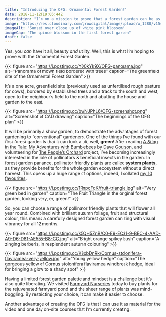 ```yaml
---
title: "Introducing the OFG: Ornamental Forest Garden!"
date: 2018-11-12T19:05:44Z
description: "I’m on a mission to prove that a forest garden can be as aesthetically beautiful as it is productive, wildlife friendly & low maintenance."
image: "https://res.cloudinary.com/growdigital/image/upload/w_1280/v1543954134/quince-blossom-41405332295.jpg"
imageAlt: "Sunset over close up of white pink blossom"
imageCap: "The quince blossom in the first forest garden"
draft: false
---
```


Yes, you _can_ have it all, beauty _and_ utility. Well, this is what I’m hoping to prove with the Ornamental Forest Garden. 

{{< figure src="https://i.postimg.cc/Y00kYk9X/OFG-panorama.jpg" alt="Panorama of mown field bordered with trees" caption="The greenfield site of the Ornamental Forest Garden" >}}

It’s a one acre, greenfield site (previously used as unfertilised rough pasture for cows), bordered by established trees and a track to the south and west, open to the neighbour’s field to the north and abutting the house and garden to the east. 

{{< figure src="https://i.postimg.cc/bwNJPhL6/OFG-screenshot.png" alt="Screenshot of CAD drawing" caption="The beginnings of the OFG plan" >}}

It will be primarily a show garden, to demonstrate the advantages of forest gardening to “conventional” gardeners. One of the things I’ve found with our first forest garden is that it can look a bit, well, **green**! After reading [A Sting in the Tale: My Adventures with Bumblebees](https://www.theguardian.com/books/2014/apr/22/a-sting-in-the-tale-dave-goulson-review) by [Dave Goulson](https://twitter.com/DaveGoulson), and volunteering for [The People’s Orchard](http://www.stdogmaelsabbey.org.uk/peoplesorchard) project, I’ve becoming increasingly interested in the role of pollinators & beneficial insects in the garden. In forest garden parlance, pollinator friendly plants are called **system plants**, as they provide benefits for the whole garden ecosystem without a direct harvest. This opens up a huge range of options, indeed, I collated [my 10 favourites](https://www.forestgarden.wales/blog/top-10-bee-friendly-plants/).

{{< figure src="https://i.postimg.cc/1RnpcFqK/fruit-triangle.jpg" alt="Very green bed in garden" caption="The Fruit Triangle in the original forest garden, looking very, er, green!" >}}

So, you can choose a range of pollinator friendly plants that will flower all year round. Combined with brilliant autumn foliage, fruit and structural colour, this means a carefully designed forest garden can zing with visual vibrancy for all 12 months.

{{< figure src="https://i.postimg.cc/k5QH5ZnB/C0-E9-EC31-9-BEC-4-AAD-A9-D6-D81-AE555-B8-CC.jpg" alt="Bright orange spikey bush" caption="A zinging berberis, in resplendent autumn colouring" >}}

{{< figure src="https://i.postimg.cc/K8xbDnRk/Cornus-stolonifera-flaviramea-very-yellow.jpg" alt="Young yellow hedge" caption="The gorgeous yellow of Cornus stolonifera flaviramea windbreak hedge, ideal for bringing a glow to a shady spot" >}}

Having a limited forest garden palette and mindset is a challenge but it’s also quite liberating. We visited [Farmyard Nurseries](https://farmyardnurseries.co.uk) today to buy plants for the rejuvenated farmyard pond and the sheer range of plants was mind-boggling. By restricting your choice, it can make it easier to choose.

Another advantage of creating the OFG is that I can use it as material for the video and one day on-site courses that I’m currently creating.
